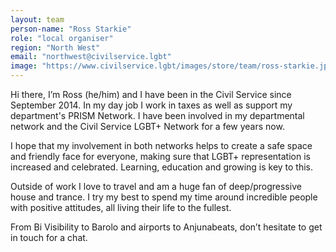 ```yaml
---
layout: team
person-name: "Ross Starkie"
role: "local organiser"
region: "North West"
email: "northwest@civilservice.lgbt"
image: "https://www.civilservice.lgbt/images/store/team/ross-starkie.jpg"
---
```


Hi there, I’m Ross (he/him) and I have been in the Civil Service since September 2014. In my day job I work in taxes as well as support my department's PRISM Network. I have been involved in my departmental network and the Civil Service LGBT+ Network for a few years now.

I hope that my involvement in both networks helps to create a safe space and friendly face for everyone, making sure that LGBT+ representation is increased and celebrated. Learning, education and growing is key to this.

Outside of work I love to travel and am a huge fan of deep/progressive house and trance. I try my best to spend my time around incredible people with positive attitudes, all living their life to the fullest.

From Bi Visibility to Barolo and airports to Anjunabeats, don’t hesitate to get in touch for a chat.
